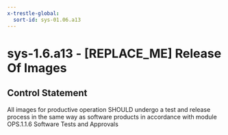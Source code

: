 ```yaml
---
x-trestle-global:
  sort-id: sys-01.06.a13
---
```


# sys-1.6.a13 - \[REPLACE_ME\] Release Of Images

## Control Statement

All images for productive operation SHOULD undergo a test and release process in the same way as software products in accordance with module OPS.1.1.6 Software Tests and Approvals
